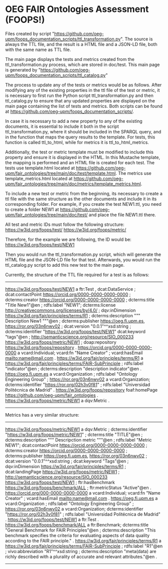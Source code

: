 # OEG FAIR Ontologies Assessment (FOOPS!)

Files created by script "https://github.com/oeg-upm/foops_documentation_scripts/ttl_transformation.py".
The source is always the TTL file, and the result is a HTML file and a JSON-LD file, both with the same name as TTL file.

The main page displays the tests and metrics created from the ttl_transformation.py process, which are stored in doc/test.
This main page is generated by "https://github.com/oeg-upm/foops_documentation_scripts/ttl_catalog.py"

The process to update any of the tests or metrics would be as follows. After modifying any of the existing properties in the ttl file of the test or metric, it is necessary to first run the Python script ttl_transformation.py and then ttl_catalog.py to ensure that any updated properties are displayed on the main page containing the list of tests and metrics. Both scripts can be found at https://github.com/oeg-upm/foops_documentation_scripts/.

In case it is necessary to add a new property to any of the existing documents, it is essential to include it both in the script ttl_transformation.py, where it should be included in the SPARQL query, and in the function that maps the query results to the template. For tests, this function is called ttl_to_html, while for metrics it is ttl_to_html_metrics.

Additionally, the test or metric template must be modified to include this property and ensure it is displayed in the HTML. In this Mustache template, the mapping is performed and an HTML file is created for each test. The tests use template.html located at https://github.com/oeg-upm/fair_ontologies/tree/main/doc/test/template.html. The metrics use template_metrics.html located at https://github.com/oeg-upm/fair_ontologies/tree/main/doc/metrics/template_metrics.html.

To include a new test or metric from the beginning, its necessary to create a ttl file with the same structure as the other documents and include it in its corresponding folder. For example, if you create the test NEW1.ttl, you need to create a folder NEW1 at https://github.com/oeg-upm/fair_ontologies/tree/main/doc/test/ and place the file NEW1.ttl there.

All test and metric IDs must follow the following structure:
https://w3id.org/foops/test/
https://w3id.org/foops/metric/

Therefore, for the example we are following, the ID would be: https://w3id.org/foops/test/NEW1

Then you would run the ttl_transformation.py script, which will generate the HTML file and the JSON-LD file for that test. Afterwards, you would run the ttl_catalog.py script to add this new test to the main page.

Currently, the structure of the TTL file required for a test is as follows:

---

<https://w3id.org/foops/test/NEW1> a ftr:Test , dcat:DataService ;
dcat:contactPoint <https://orcid.org/0000-0000-0000-0000> ;
dcterms:creator <https://orcid.org/0000-0000-0000-0000> ;
dcterms:title "Title New1"@en ; 
rdfs:label "NEW1"; 
dcterms:license <http://creativecommons.org/licenses/by/4.0/> ; 
dqv:inDimension <https://w3id.org/fair/principles/terms/R1> ;
dcterms:description """ Description New1 """@en ; 
dcterms:publisher <https://oeg.fi.upm.es>, <https://ror.org/03n6nwv02> ; 
dcat:version "0.0.1"^^xsd:string ;
dcterms:identifier "https://w3id.org/foops/test/NEW1" 
dcat:keyword "tags"@en ;
<http://semanticscience.org/resource/SIO_000233> <https://w3id.org/foops/metric/NEW1> ;
doap:repository <https://w3id.org/foops/repository> .
<https://orcid.org/0000-0000-0000-0000> a vcard:Individual;
vcard:fn "Name Creator" ;
vcard:hasEmail <mailto:name@mail.com> .
<https://w3id.org/fair/principles/terms/R1> a <https://w3id.org/fair/principles/terms/FAIR-SubPrinciple> ;
rdfs:label "indicator"@en ; 
dcterms:description "description indicator"@en .
<https://oeg.fi.upm.es> a vcard:Organization ;
    rdfs:label "Ontology Engineering Group" ;
<https://ror.org/03n6nwv02> a vcard:Organization;
    dcterms:identifier  "https://ror.org/02h3v0f81" ;
    rdfs:label "Universidad Politécnica de Madrid" .
<https://w3id.org/foops/repository>
foaf:homePage <https://github.com/oeg-upm/fair_ontologies> .
<https://w3id.org/foops/metric/NEW1> a dqv:Metric .

---

Metrics has a very similar structure:

---

<https://w3id.org/foops/metric/NEW1> a dqv:Metric ;
dcterms:identifier "https://w3id.org/foops/metric/NEW1" ;
dcterms:title "TITLE"@en ;
dcterms:description """ Descripction metric """@en ;
rdfs:label "Metric NEW1";
dcat:contactPoint <https://orcid.org/0000-0000-0000-0000> ;
dcterms:creator <https://orcid.org/0000-0000-0000-0000> ;
dcterms:publisher <https://oeg.fi.upm.es>, <https://ror.org/03n6nwv02> ; 
dcat:version "0.0.1"^^xsd:string ;
dcat:keyword "Tags"@en ;
dqv:inDimension <https://w3id.org/fair/principles/terms/R1> ; 
dcat:landingPage <https://w3id.org/foops/metric/NEW1> ; 
<http://semanticscience.org/resource/SIO_000233> <https://w3id.org/foops/test/NEW1> ; 
ftr:hasBenchmark <https://w3id.org/foops/benchmark/ALL> ;
ftr:metricStatus "Active"@en .
<https://orcid.org/000-0000-0000-0000> a vcard:Individual;
vcard:fn "Name Creator" ;
vcard:hasEmail <mailto:name@mail.com> .
<https://oeg.fi.upm.es> a vcard:Organization ;
    rdfs:label "Ontology Engineering Group" ;
<https://ror.org/03n6nwv02> a vcard:Organization;
    dcterms:identifier  "https://ror.org/02h3v0f81" ;
    rdfs:label "Universidad Politécnica de Madrid" .
<https://w3id.org/foops/test/NEW1> a ftr:Test .
<https://w3id.org/foops/benchmark/ALL> a ftr:Benchmark; 
dcterms:title "General Benchmark for FAIR Principles"@en ;
dcterms:description "This benchmark specifies the criteria for evaluating aspects of data quality according to the FAIR principle." .
<https://w3id.org/fair/principles/terms/R1> a <https://w3id.org/fair/principles/terms/FAIR-SubPrinciple> ;
rdfs:label "R1"@en ;
vivo:abbreviation "R1"^^xsd:string ;
dcterms:description "meta(data) are richly described with a plurality of accurate and relevant attributes."@en .

---
